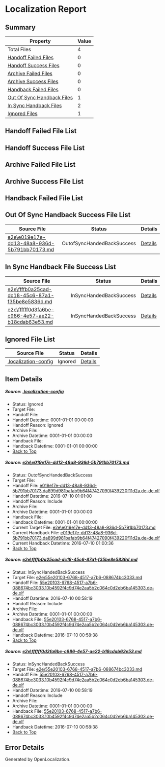 # <a name='report-top'></a> Localization Report

## Summary
 Property | Value 
 -------- | ----- 
 Total Files | 4
[ Handoff Failed Files ](#handoff-failed-list)| 0
[ Handoff Success Files ](#handoff-success-list)| 0
[ Archive Failed Files ](#archive-failed-list)| 0
[ Archive Success Files ](#archive-success-list)| 0
[ Handback Failed Files ](#handback-failed-list)| 0
[ Out Of Sync Handback Files ](#outofsync-handback-success-list)| 1
[ In Sync Handback Files ](#insync-handback-success-list)| 2
[ Ignored Files ](#ignored-list)| 1

## <a name='handoff-failed-list'></a> Handoff Failed File List

## <a name='handoff-success-list'></a> Handoff Success File List

## <a name='archive-failed-list'></a> Archive Failed File List

## <a name='archive-success-list'></a> Archive Success File List

## <a name='handback-failed-list'></a> Handback Failed File List

## <a name='outofsync-handback-success-list'></a> Out Of Sync Handback Success File List
 Source File | Status | Details 
 ----------- | ------ | ------- 
 [e2e\e019e17e-dd13-48a8-936d-5b791bb70173.md](https://github.com/OpenLocalizationTestOrg/oltest/blob/c6ab71d6df73fb3bd4e3f0fdeca0da8b3ce90399/e2e/e019e17e-dd13-48a8-936d-5b791bb70173.md) | OutofSyncHandedBackSuccess | [Details](#ed653915231a20ab8e99e00f998a124a09333f491)

## <a name='insync-handback-success-list'></a> In Sync Handback File Success List
 Source File | Status | Details 
 ----------- | ------ | ------- 
 [e2e\ffffb0a25cad-dc18-45c6-87a1-f35be8e5836d.md](https://github.com/OpenLocalizationTestOrg/oltest/blob/02c60ef62f7c2afd1e77a90e5a997ed1d3ea0f54/e2e/ffffb0a25cad-dc18-45c6-87a1-f35be8e5836d.md) | InSyncHandedBackSuccess | [Details](#905f0941e0614754f08e66bce359df99a4ccfb4d2)
 [e2e\ffffff0d3fa6be-c986-4e57-ae22-b18cdab63e53.md](https://github.com/OpenLocalizationTestOrg/oltest/blob/c6ab71d6df73fb3bd4e3f0fdeca0da8b3ce90399/e2e/ffffff0d3fa6be-c986-4e57-ae22-b18cdab63e53.md) | InSyncHandedBackSuccess | [Details](#905f0941e0614754f08e66bce359df99a4ccfb4d3)

## <a name='ignored-list'></a> Ignored File List
 Source File | Status | Details 
 ----------- | ------ | ------- 
 [.localization-config](https://github.com/OpenLocalizationTestOrg/oltest/blob/c6ab71d6df73fb3bd4e3f0fdeca0da8b3ce90399/.localization-config) | Ignored | [Details](#3d4f252ac210baf56311d7e97dcc2db10974dbd20)

## Item Details
##### <a name='3d4f252ac210baf56311d7e97dcc2db10974dbd20'></a> Source: [.localization-config](https://github.com/OpenLocalizationTestOrg/oltest/blob/c6ab71d6df73fb3bd4e3f0fdeca0da8b3ce90399/.localization-config)
* Status: Ignored
* Target File: 
* Handoff File: 
* Handoff Datetime: 0001-01-01 00:00:00
* Handoff Reason: Ignored
* Archive File: 
* Archive Datetime: 0001-01-01 00:00:00
* Handback File: 
* Handback Datetime: 0001-01-01 00:00:00
* [Back to Top](#report-top)

##### <a name='ed653915231a20ab8e99e00f998a124a09333f491'></a> Source: [e2e\e019e17e-dd13-48a8-936d-5b791bb70173.md](https://github.com/OpenLocalizationTestOrg/oltest/blob/c6ab71d6df73fb3bd4e3f0fdeca0da8b3ce90399/e2e/e019e17e-dd13-48a8-936d-5b791bb70173.md)
* Status: OutofSyncHandedBackSuccess
* Target File: 
* Handoff File: [e019e17e-dd13-48a8-936d-5b791bb70173.da899d981bafab9b64f47427090f439220f11d2a.de-de.xlf](https://github.com/OpenLocalizationTestOrg/olhandoff-e2e/blob/cc7c4873d36bb270d5b9891cae066d46664e2a39/ol-handoff/OpenLocalizationTestOrg/oltest-dede-fly/ci/ht/e019e17e-dd13-48a8-936d-5b791bb70173.da899d981bafab9b64f47427090f439220f11d2a.de-de.xlf)
* Handoff Datetime: 2016-07-10 01:01:00
* Handoff Reason: Include
* Archive File: 
* Archive Datetime: 0001-01-01 00:00:00
* Handback File: 
* Handback Datetime: 0001-01-01 00:00:00
* Current Target File: [e2e\e019e17e-dd13-48a8-936d-5b791bb70173.md](https://github.com/OpenLocalizationTestOrg/oltest-dede-fly/blob/d099e9a3fd4ecc95faae2cd2bca92afee0352bdd/e2e/e019e17e-dd13-48a8-936d-5b791bb70173.md)
* Current Handback File: [e019e17e-dd13-48a8-936d-5b791bb70173.da899d981bafab9b64f47427090f439220f11d2a.de-de.xlf](https://github.com/OpenLocalizationTestOrg/olhandback-e2e/blob/b06306ae7043ba9bd67360a91f82836a58df39b4/ol-handback/OpenLocalizationTestOrg/oltest-dede-fly/ci/ht/e019e17e-dd13-48a8-936d-5b791bb70173.da899d981bafab9b64f47427090f439220f11d2a.de-de.xlf)
* Current Handback Datetime: 2016-07-10 01:00:36
* [Back to Top](#report-top)

##### <a name='905f0941e0614754f08e66bce359df99a4ccfb4d2'></a> Source: [e2e\ffffb0a25cad-dc18-45c6-87a1-f35be8e5836d.md](https://github.com/OpenLocalizationTestOrg/oltest/blob/02c60ef62f7c2afd1e77a90e5a997ed1d3ea0f54/e2e/ffffb0a25cad-dc18-45c6-87a1-f35be8e5836d.md)
* Status: InSyncHandedBackSuccess
* Target File: [e2e\55e20103-6768-4517-a7b6-088674bc3033.md](https://github.com/OpenLocalizationTestOrg/oltest-dede-fly/blob/7b470d22eb2d6796171f3bb6de86f46f8757947b/e2e/55e20103-6768-4517-a7b6-088674bc3033.md)
* Handoff File: [55e20103-6768-4517-a7b6-088674bc3033.10b4592f4c9d74e2aa5b2c064c0d2eb6ba145303.de-de.xlf](https://github.com/OpenLocalizationTestOrg/olhandoff-e2e/blob/27f4055d82ce8f4a9508995fe07bda7d526e695b/ol-handoff/OpenLocalizationTestOrg/oltest-dede-fly/ci/ht/55e20103-6768-4517-a7b6-088674bc3033.10b4592f4c9d74e2aa5b2c064c0d2eb6ba145303.de-de.xlf)
* Handoff Datetime: 2016-07-10 00:58:19
* Handoff Reason: Include
* Archive File: 
* Archive Datetime: 0001-01-01 00:00:00
* Handback File: [55e20103-6768-4517-a7b6-088674bc3033.10b4592f4c9d74e2aa5b2c064c0d2eb6ba145303.de-de.xlf](https://github.com/OpenLocalizationTestOrg/olhandback-e2e/blob/8d207f1ecf10765d0cbd9a61e8bdbfc7b756a1b4/ol-handback/OpenLocalizationTestOrg/oltest-dede-fly/ci/ht/55e20103-6768-4517-a7b6-088674bc3033.10b4592f4c9d74e2aa5b2c064c0d2eb6ba145303.de-de.xlf)
* Handback Datetime: 2016-07-10 00:58:38
* [Back to Top](#report-top)

##### <a name='905f0941e0614754f08e66bce359df99a4ccfb4d3'></a> Source: [e2e\ffffff0d3fa6be-c986-4e57-ae22-b18cdab63e53.md](https://github.com/OpenLocalizationTestOrg/oltest/blob/c6ab71d6df73fb3bd4e3f0fdeca0da8b3ce90399/e2e/ffffff0d3fa6be-c986-4e57-ae22-b18cdab63e53.md)
* Status: InSyncHandedBackSuccess
* Target File: [e2e\55e20103-6768-4517-a7b6-088674bc3033.md](https://github.com/OpenLocalizationTestOrg/oltest-dede-fly/blob/7b470d22eb2d6796171f3bb6de86f46f8757947b/e2e/55e20103-6768-4517-a7b6-088674bc3033.md)
* Handoff File: [55e20103-6768-4517-a7b6-088674bc3033.10b4592f4c9d74e2aa5b2c064c0d2eb6ba145303.de-de.xlf](https://github.com/OpenLocalizationTestOrg/olhandoff-e2e/blob/27f4055d82ce8f4a9508995fe07bda7d526e695b/ol-handoff/OpenLocalizationTestOrg/oltest-dede-fly/ci/ht/55e20103-6768-4517-a7b6-088674bc3033.10b4592f4c9d74e2aa5b2c064c0d2eb6ba145303.de-de.xlf)
* Handoff Datetime: 2016-07-10 00:58:19
* Handoff Reason: Include
* Archive File: 
* Archive Datetime: 0001-01-01 00:00:00
* Handback File: [55e20103-6768-4517-a7b6-088674bc3033.10b4592f4c9d74e2aa5b2c064c0d2eb6ba145303.de-de.xlf](https://github.com/OpenLocalizationTestOrg/olhandback-e2e/blob/8d207f1ecf10765d0cbd9a61e8bdbfc7b756a1b4/ol-handback/OpenLocalizationTestOrg/oltest-dede-fly/ci/ht/55e20103-6768-4517-a7b6-088674bc3033.10b4592f4c9d74e2aa5b2c064c0d2eb6ba145303.de-de.xlf)
* Handback Datetime: 2016-07-10 00:58:38
* [Back to Top](#report-top)


## Error Details

Generated by OpenLocalization.
